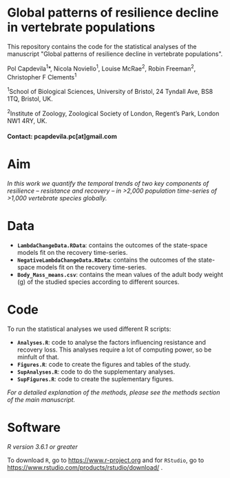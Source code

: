 # Global patterns of resilience decline in vertebrate populations

This repository contains the code for the statistical analyses of the manuscript "Global patterns of resilience decline in vertebrate populations".

Pol Capdevila<sup>1</sup>*, Nicola Noviello<sup>1</sup>, Louise McRae<sup>2</sup>, Robin Freeman<sup>2</sup>, Christopher F Clements<sup>1</sup>

<sup>1</sup>School of Biological Sciences, University of Bristol, 24 Tyndall Ave, BS8 1TQ, Bristol, UK. 

<sup>2</sup>Institute of Zoology, Zoological Society of London, Regent’s Park, London NW1 4RY, UK.

#### Contact: pcapdevila.pc[at]gmail.com

# Aim
_In this work we quantify the temporal trends of two key components of resilience – resistance and recovery – in >2,000 population time-series of >1,000 vertebrate species globally._

# Data

- __`LambdaChangeData.RData`__: contains the outcomes of the state-space models fit on the recovery time-series. 
- __`NegativeLambdaChangeData.RData`__: contains the outcomes of the state-space models fit on the recovery time-series.
- __`Body_Mass_means.csv`__: contains the mean values of the adult body weight (g) of the studied species according to different sources.


# Code

To run the statistical analyses we used different R scripts: 

- __`Analyses.R`__: code to analyse the factors influencing resistance and recovery loss. This analyses require a lot of computing power, so be minfult of that.
- __`Figures.R`__: code to create the figures and tables of the study. 
- __`SupAnalyses.R`__: code to do the supplementary analyses. 
- __`SupFigures.R`__: code to create the suplementary figures. 

_For a detailed explanation of the methods, please see the methods section of the main manuscript._

# Software
_R version 3.6.1 or greater_

To download `R`, go to https://www.r-project.org and for `RStudio`, go to https://www.rstudio.com/products/rstudio/download/ .

